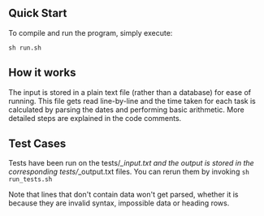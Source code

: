## Quick Start

To compile and run the program, simply execute:

	sh run.sh

## How it works

The input is stored in a plain text file (rather than a database) for ease of running. This file gets read line-by-line and the time taken for each task is calculated by parsing the dates and performing basic arithmetic. More detailed steps are explained in the code comments.
	
## Test Cases

Tests have been run on the tests/*_input.txt and the output is stored in the corresponding tests/*_output.txt files. You can rerun them by invoking `sh run_tests.sh`

Note that lines that don't contain data won't get parsed, whether it is because they are invalid syntax, impossible data or heading rows.
